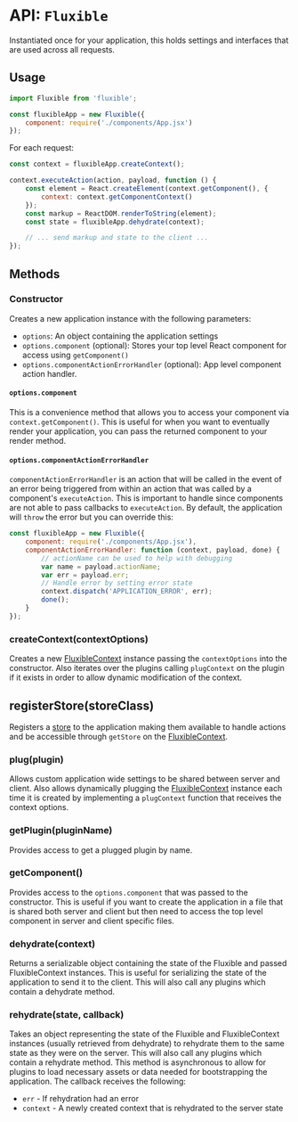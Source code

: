 # API: `Fluxible`

Instantiated once for your application, this holds settings and interfaces that are used across all requests.

## Usage

```js
import Fluxible from 'fluxible';

const fluxibleApp = new Fluxible({
    component: require('./components/App.jsx')
});
```

For each request:

```js
const context = fluxibleApp.createContext();

context.executeAction(action, payload, function () {
    const element = React.createElement(context.getComponent(), {
        context: context.getComponentContext()
    });
    const markup = ReactDOM.renderToString(element);
    const state = fluxibleApp.dehydrate(context);

    // ... send markup and state to the client ...
});
```

## Methods

### Constructor

Creates a new application instance with the following parameters:

 * `options`: An object containing the application settings
 * `options.component` (optional): Stores your top level React component for access using `getComponent()`
 * `options.componentActionErrorHandler` (optional): App level component action handler.
 
#### `options.component`

This is a convenience method that allows you to access your component via 
`context.getComponent()`. This is useful for when you want to eventually
render your application, you can pass the returned component to your render
method.

#### `options.componentActionErrorHandler`

`componentActionErrorHandler` is an action that will be called in the event of
an error being triggered from within an action that was called by a component's
`executeAction`. This is important to handle since components are not able to 
pass callbacks to `executeAction`. By default, the application will `throw` the
error but you can override this:

```js
const fluxibleApp = new Fluxible({
    component: require('./components/App.jsx'),
    componentActionErrorHandler: function (context, payload, done) {
        // actionName can be used to help with debugging
        var name = payload.actionName;
        var err = payload.err;
        // Handle error by setting error state
        context.dispatch('APPLICATION_ERROR', err);
        done();
    }
});
```

### createContext(contextOptions)

Creates a new [FluxibleContext](FluxibleContext.md) instance passing the `contextOptions` into the constructor. Also iterates over the plugins calling `plugContext` on the plugin if it exists in order to allow dynamic modification of the context.

## registerStore(storeClass)

Registers a [store](Stores.md) to the application making them available to handle actions and be accessible through `getStore` on the [FluxibleContext](FluxibleContext.md).

### plug(plugin)

Allows custom application wide settings to be shared between server and client. Also allows dynamically plugging the [FluxibleContext](FluxibleContext.md) instance each time it is created by implementing a `plugContext` function that receives the context options.

### getPlugin(pluginName)

Provides access to get a plugged plugin by name.

### getComponent()

Provides access to the `options.component` that was passed to the constructor. This is useful if you want to create the application in a file that is shared both server and client but then need to access the top level component in server and client specific files.

### dehydrate(context)

Returns a serializable object containing the state of the Fluxible and passed FluxibleContext instances. This is useful for serializing the state of the application to send it to the client. This will also call any plugins which contain a dehydrate method.

### rehydrate(state, callback)

Takes an object representing the state of the Fluxible and FluxibleContext instances (usually retrieved from dehydrate) to rehydrate them to the same state as they were on the server. This will also call any plugins which contain a rehydrate method. This method is asynchronous to allow for plugins to load necessary assets or data needed for bootstrapping the application. The callback receives the following:

 * `err` - If rehydration had an error
 * `context` - A newly created context that is rehydrated to the server state
